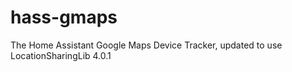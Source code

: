 # hass-gmaps
The Home Assistant Google Maps Device Tracker, updated to use LocationSharingLib 4.0.1
